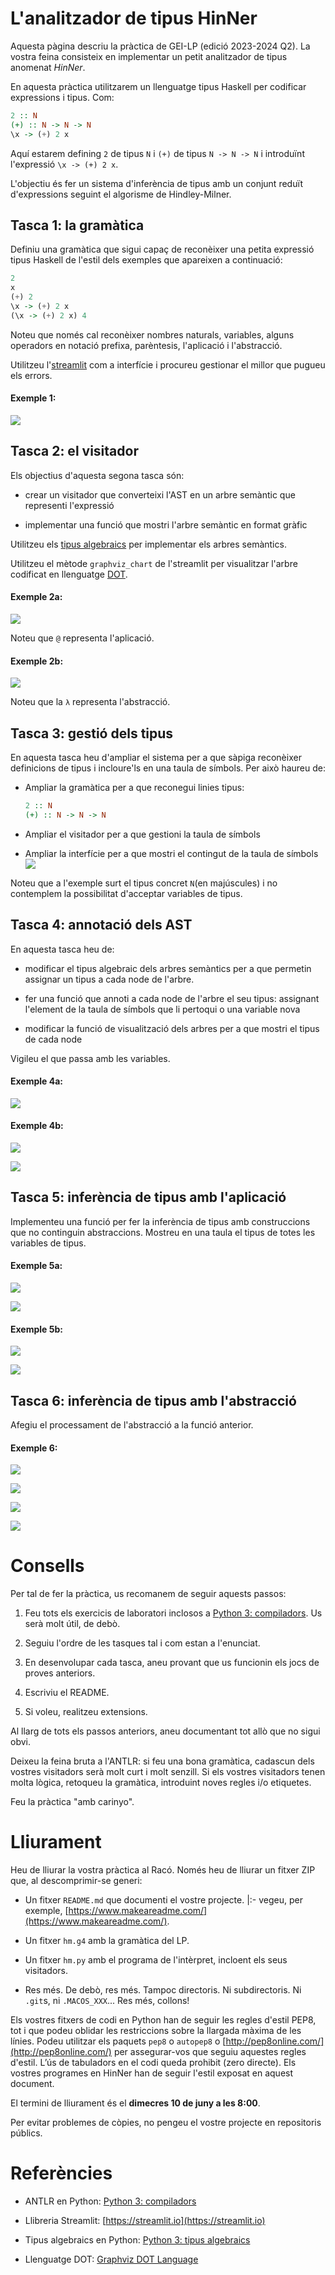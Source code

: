 # L'analitzador de tipus HinNer

Aquesta pàgina descriu la pràctica de GEI-LP (edició 2023-2024 Q2). La vostra feina consisteix en implementar un petit analitzador de tipus anomenat *HinNer*.

En aquesta pràctica utilitzarem un llenguatge tipus Haskell per codificar expressions i tipus. Com:

```Haskell
2 :: N
(+) :: N -> N -> N
\x -> (+) 2 x
```

Aquí estarem defining `2` de tipus `N` i `(+)` de tipus `N -> N -> N` i introduïnt l'expressió `\x -> (+) 2 x`.

L'objectiu és fer un sistema d'inferència de tipus amb un conjunt reduït d'expressions seguint el algorisme de Hindley-Milner.

## Tasca 1: la gramàtica

Definiu una gramàtica que sigui capaç de reconèixer una petita expressió tipus Haskell de l'estil dels exemples que apareixen a continuació:

```haskell
2
x
(+) 2
\x -> (+) 2 x
(\x -> (+) 2 x) 4
```

Noteu que només cal reconèixer nombres naturals, variables, alguns operadors en notació prefixa, parèntesis, l'aplicació i l'abstracció.

Utilitzeu l'[streamlit](https://streamlit.io) com a interfície i procureu gestionar el millor que pugueu els errors.

#### Exemple 1:

![](fig01.png)

## Tasca 2: el visitador

Els objectius d'aquesta segona tasca són:

- crear un visitador que converteixi l'AST en un arbre semàntic que representi l'expressió

- implementar una funció que mostri l'arbre semàntic en format gràfic 

Utilitzeu els [tipus algebraics](https://gebakx.github.io/Python3/tipusAlgebraics.html) per implementar els arbres semàntics.

Utilitzeu el mètode `graphviz_chart` de l'streamlit per visualitzar l'arbre codificat en llenguatge [DOT](https://graphviz.org/doc/info/lang.html).

#### Exemple 2a:

![](fig02a.png)

Noteu que `@` representa l'aplicació.

#### Exemple 2b:

![](fig02b.png)

Noteu que la `λ` representa l'abstracció.

## Tasca 3: gestió dels tipus

En aquesta tasca heu d'ampliar el sistema per a que sàpiga reconèixer definicions de tipus i incloure'ls en una taula de símbols. Per això haureu de:

- Ampliar la gramàtica per a que reconegui linies tipus: 
  
  ```Haskell
  2 :: N
  (+) :: N -> N -> N
  ```

- Ampliar el visitador per a que gestioni la taula de símbols

- Ampliar la interfície per a que mostri el contingut de la taula de símbols ![](fig03.png)

Noteu que a l'exemple surt el tipus concret `N`(en majúscules) i no contemplem la possibilitat d'acceptar variables de tipus.

## Tasca 4: annotació dels AST

En aquesta tasca heu de:

- modificar el tipus algebraic dels arbres semàntics per a que permetin assignar un tipus a cada node de l'arbre.

- fer una funció que annoti a cada node de l'arbre el seu tipus: assignant l'element de la taula de símbols que li pertoqui o una variable nova  

- modificar la funció de visualització dels arbres per a que mostri el tipus de cada node

Vigileu el que passa amb les variables.

#### Exemple 4a:

![](fig04a.png)

#### Exemple 4b:

![](fig04b.png)

![](fig04c.png)

## Tasca 5: inferència de tipus amb l'aplicació

Implementeu una funció per fer la inferència de tipus amb construccions que no continguin abstraccions. Mostreu en una taula el tipus de totes les variables de tipus.

#### Exemple 5a:

![](fig05a.png)

![](fig05b.png)

#### Exemple 5b:

![](fig05c.png)

![](fig05d.png)

## Tasca 6: inferència de tipus amb l'abstracció

Afegiu el processament de l'abstracció a la funció anterior.

#### Exemple 6:

![](fig06a.png)

![](fig06b.png)

![](fig06c.png)

![](fig06d.png)

# Consells

Per tal de fer la pràctica, us recomanem de seguir aquests passos:

1. Feu tots els exercicis de laboratori inclosos a [Python 3: compiladors](https://gebakx.github.io/Python3/compiladors.html). Us serà molt útil, de debò.

2. Seguiu l'ordre de les tasques tal i com estan a l'enunciat.

3. En desenvolupar cada tasca, aneu provant que us funcionin els jocs de proves anteriors.

4. Escriviu el README.

5. Si voleu, realitzeu extensions.

Al llarg de tots els passos anteriors, aneu documentant tot allò que no sigui obvi.

Deixeu la feina bruta a l'ANTLR: si feu una bona gramàtica, cadascun dels vostres visitadors serà molt curt i molt senzill. Si els vostres visitadors tenen molta lògica, retoqueu la gramàtica, introduint noves regles i/o etiquetes.

Feu la pràctica "amb carinyo".

# Lliurament

Heu de lliurar la vostra pràctica al Racó. Només heu de lliurar un fitxer ZIP que, al descomprimir-se generi:

- Un fitxer `README.md` que documenti el vostre projecte.
  |:- vegeu, per exemple, [https://www.makeareadme.com/](https://www.makeareadme.com/).

- Un fitxer `hm.g4` amb la gramàtica del LP.

- Un fitxer `hm.py` amb el programa de l'intèrpret, incloent els seus visitadors.

- Res més. De debò, res més. Tampoc directoris. Ni subdirectoris. Ni `.git`s, ni `.MACOS_XXX`... Res més, collons!

Els vostres fitxers de codi en Python han de seguir les regles d'estil PEP8, tot i que podeu oblidar les restriccions sobre la llargada màxima de les lı́nies. Podeu utilitzar els paquets `pep8` o `autopep8` o [http://pep8online.com/](http://pep8online.com/) per assegurar-vos que seguiu aquestes regles d'estil. L’ús de tabuladors en el codi queda prohibit (zero directe). Els vostres programes en HinNer han de seguir l'estil exposat en aquest document.

El termini de lliurament és el **dimecres 10 de juny a les 8:00**.

Per evitar problemes de còpies, no pengeu el vostre projecte en repositoris públics.

# Referències

- ANTLR en Python: [Python 3: compiladors](https://gebakx.github.io/Python3/compiladors.html#1)

- Llibreria Streamlit: [https://streamlit.io](https://streamlit.io)

- Tipus algebraics en Python: [Python 3: tipus algebraics](https://gebakx.github.io/Python3/tipusAlgebraics.html)

- Llenguatge DOT: [Graphviz DOT Language](https://graphviz.org/doc/info/lang.html)
